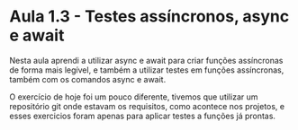 # Aula 1.3 - Testes assíncronos, async e await

Nesta aula aprendi a utilizar async e await para criar funções assíncronas de forma mais legível, e também a utilizar testes em funções assíncronas, também com os comandos async e await.

O exercício de hoje foi um pouco diferente, tivemos que utilizar um repositório git onde estavam os requisitos, como acontece nos projetos, e esses exercicios foram apenas para aplicar testes a funções já prontas.